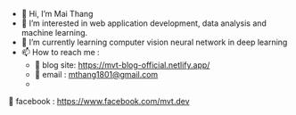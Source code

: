 - 👋 Hi, I’m Mai Thang
- 👀 I’m interested in web application development, data analysis and machine learning. 
- 🌱 I’m currently learning computer vision neural network in deep learning 
- 📫 How to reach me : 
  + 📝 blog site: https://mvt-blog-official.netlify.app/
  + 📝 email : mthang1801@gmail.com
  +
 📝 facebook : https://www.facebook.com/mvt.dev

<!---
mthang1801/mthang1801 is a ✨ special ✨ repository because its `README.md` (this file) appears on your GitHub profile.
You can click the Preview link to take a look at your changes.
--->
